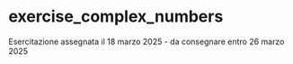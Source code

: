 # exercise_complex_numbers
Esercitazione assegnata il 18 marzo 2025 - da consegnare entro 26 marzo 2025

